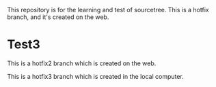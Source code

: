This repository is for the learning and test of sourcetree.
This is a hotfix branch, and it's created on the web.

# Test3

This is a hotfix2 branch which is created on the web.

This is a hotfix3 branch which is created in the local computer.